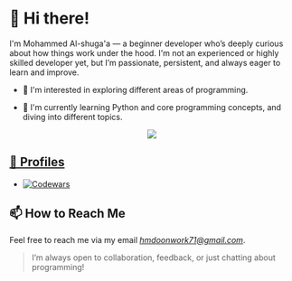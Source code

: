 # 👋 Hi there!

I'm Mohammed Al-shuga'a — a beginner developer who’s deeply curious about how things work under the hood. I'm not an experienced or highly skilled developer yet, but I’m passionate, persistent, and always eager to learn and improve.

- 👀 I'm interested in exploring different areas of programming. 

- 🌱 I'm currently learning Python and core programming concepts, and diving into different topics.



<p align="center">
  <a href="https://skillicons.dev">
    <img src="https://skillicons.dev/icons?i=python,pycharm,windows,git,github" />
  <!-- <a href="https://skills.syvixor.com">
    <img src="https://skills.syvixor.com/api/icons?i=pygame" />
  </a> -->
</p>

## 👤 Profiles
- [![Codewars](https://img.shields.io/badge/Codewars-red?style=flat&logo=codewars&logoColor=white)](https://www.codewars.com/users/Mohammed%20Al-shugaa%20)


## 📫 How to Reach Me

Feel free to reach me via my email *hmdoonwork71@gmail.com*.

> I’m always open to collaboration, feedback, or just chatting about programming! 




